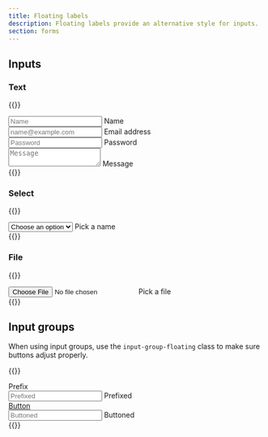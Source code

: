 ```yaml
---
title: Floating labels
description: Floating labels provide an alternative style for inputs.
section: forms
---
```


## Inputs
### Text
{{<example class="grid gap-3">}}
<div class="form-floating">
  <input class="input" id="name" placeholder="Name">
  <label for="name">Name</label>
</div>
<div class="form-floating">
  <input type="email" class="input" id="input" placeholder="name@example.com">
  <label for="input">Email address</label>
</div>
<div class="form-floating">
  <input type="password" class="input" id="email" placeholder="Password">
  <label for="email">Password</label>
</div>
<div class="form-floating">
  <textarea class="input" placeholder="Message" id="message"></textarea>
  <label for="message">Message</label>
</div>
{{</example>}}


### Select
{{<example>}}
<div class="form-floating">
  <select class="input" aria-label="Name" name="select">
    <option>Choose an option</option>
    <option>Mellow</option>
    <option>Sippy</option>
    <option>Optimise</option>
  </select>
  <label for="select">Pick a name</label>
</div>
{{</example>}}

### File
{{<example>}}
<div class="form-floating">
  <input class="input" type="file" name="file">
  <label for="file">Pick a file</label>
</div>
{{</example>}}

## Input groups
When using input groups, use the `input-group-floating` class to make sure buttons adjust properly.

{{<example class="grid gap-3">}}
<div class="input-group input-group-floating">
  <span class="input-text" id="prefix-addon">Prefix</span>
  <div class="form-floating">
    <input type="text" class="input" name="prefix" placeholder="Prefixed" aria-label="Prefixed" aria-describedby="prefix-addon">
    <label for="prefix">Prefixed</label>
  </div>
</div>
<div class="input-group input-group-floating">
  <a href="#" class="btn btn-default">Button</a>
  <div class="form-floating">
    <input type="text" class="input" name="button" placeholder="Buttoned" aria-label="Buttoned" aria-describedby="button-addon">
    <label for="button">Buttoned</label>
  </div>
</div>
{{</example>}}
